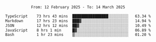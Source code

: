 <div align="center">
<p style="text-align: center;">
<!--START_SECTION:waka-->

```txt
From: 12 February 2025 - To: 14 March 2025

TypeScript    73 hrs 43 mins  ████████████████░░░░░░░░░   63.34 %
Markdown      17 hrs 23 mins  ███▓░░░░░░░░░░░░░░░░░░░░░   14.94 %
JSON          12 hrs 12 mins  ██▓░░░░░░░░░░░░░░░░░░░░░░   10.49 %
JavaScript    8 hrs 1 min     █▓░░░░░░░░░░░░░░░░░░░░░░░   06.89 %
Bash          1 hr 23 mins    ▒░░░░░░░░░░░░░░░░░░░░░░░░   01.20 %
```

<!--END_SECTION:waka-->
</p>
</div>
